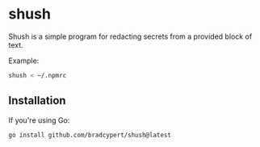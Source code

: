 # shush
Shush is a simple program for redacting secrets from a provided block of text.

Example:

```bash
shush < ~/.npmrc
```

## Installation

If you're using Go:

```bash
go install github.com/bradcypert/shush@latest
```